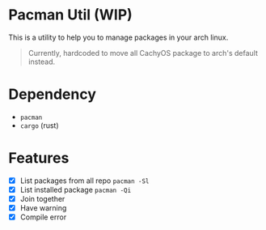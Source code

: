 # Pacman Util (WIP)

This is a utility to help you to manage packages in your arch linux.
> Currently, hardcoded to move all CachyOS package to arch's default instead.

# Dependency

+ `pacman`
+ `cargo` (rust)

# Features
+ [x] List packages from all repo `pacman -Sl`
+ [x] List installed package `pacman -Qi`
+ [x] Join together
+ [x] Have warning
+ [x] Compile error